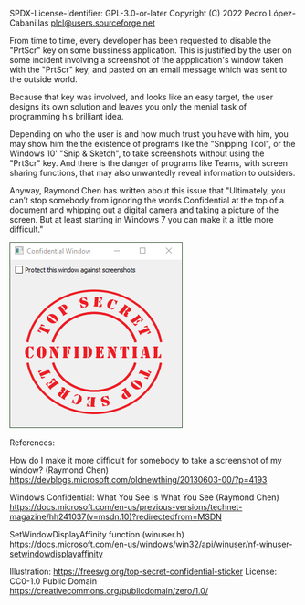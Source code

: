 SPDX-License-Identifier: GPL-3.0-or-later
Copyright (C) 2022 Pedro López-Cabanillas <plcl@users.sourceforge.net>

From time to time, every developer has been requested to disable the "PrtScr" key on some bussiness application.
This is justified by the user on some incident involving a screenshot of the appplication's window 
taken with the "PrtScr" key, and pasted on an email message which was sent to the outside world. 

Because that key was involved, and looks like an easy target, the user designs its own solution and leaves you
only the menial task of programming his brilliant idea. 

Depending on who the user is and how much trust you have with him, you may show him the the existence of programs 
like the "Snipping Tool", or the Windows 10' "Snip & Sketch", to take screenshots without using the "PrtScr" key.
And there is the danger of programs like Teams, with screen sharing functions, that may also unwantedly reveal information to outsiders.

Anyway, Raymond Chen has written about this issue that "Ultimately, you can’t stop somebody from ignoring the words 
Confidential at the top of a document and whipping out a digital camera and taking a picture of the screen. 
But at least starting in Windows 7 you can make it a little more difficult."

![Screenshot](screenshot.png)

References:

How do I make it more difficult for somebody to take a screenshot of my window? (Raymond Chen)
https://devblogs.microsoft.com/oldnewthing/20130603-00/?p=4193

Windows Confidential: What You See Is What You See (Raymond Chen)
https://docs.microsoft.com/en-us/previous-versions/technet-magazine/hh241037(v=msdn.10)?redirectedfrom=MSDN

SetWindowDisplayAffinity function (winuser.h)
https://docs.microsoft.com/en-us/windows/win32/api/winuser/nf-winuser-setwindowdisplayaffinity

Illustration: https://freesvg.org/top-secret-confidential-sticker
License: CC0-1.0 Public Domain https://creativecommons.org/publicdomain/zero/1.0/
